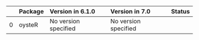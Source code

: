 <!-- markdown-link-check-disable -->

|    | Package   | Version in 6.1.0     | Version in 7.0       | Status   |
|---:|:----------|:---------------------|:---------------------|:---------|
|  0 | oysteR    | No version specified | No version specified |          |